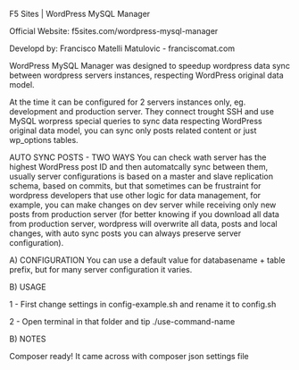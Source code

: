 F5 Sites | WordPress MySQL Manager

Official Website: f5sites.com/wordpress-mysql-manager

Developd by: Francisco Matelli Matulovic - franciscomat.com

WordPress MySQL Manager was designed to speedup wordpress data sync between wordpress servers instances, respecting WordPress original data model.

At the time it can be configured for 2 servers instances only, eg. development and production server. They connect trought SSH and use MySQL worpress special queries to sync data respecting WordPress original data model, you can sync only posts related content or just wp_options tables.

AUTO SYNC POSTS - TWO WAYS
You can check wath server has the highest WordPress post ID and then automatcally sync between them, usually server configurations is based on a master and slave replication schema, based on commits, but that sometimes can be frustraint for wordpress developers that use other logic for data management, for example, you can make changes on dev server while receiving only new posts from production server (for better knowing if you download all data from production server, wordpress will overwrite all data, posts and local changes, with auto sync posts you can always preserve server configuration).

A) CONFIGURATION
You can use a default value for databasename + table prefix, but for many server configuration it varies.

B) USAGE

1 - First change settings in config-example.sh and rename it to config.sh

2 - Open terminal in that folder and tip ./use-command-name

B) NOTES

Composer ready! It came across with composer json settings file
